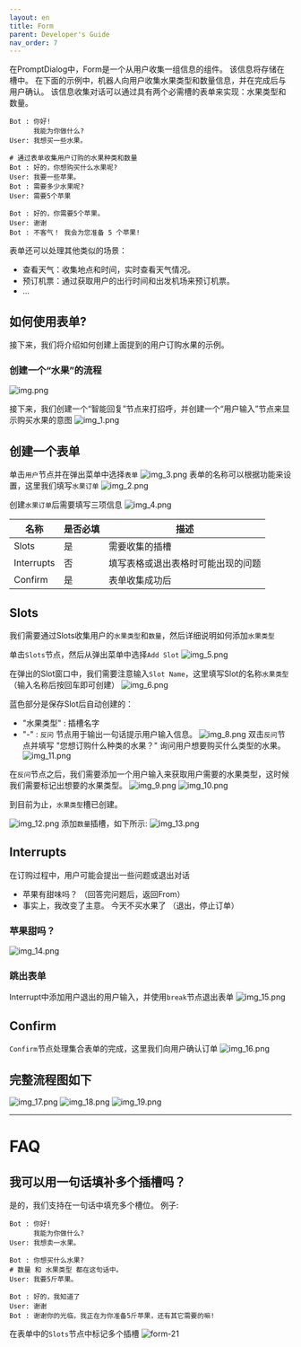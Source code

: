 ```yaml
---
layout: en
title: Form
parent: Developer's Guide
nav_order: 7
---
```

在PromptDialog中，Form是一个从用户收集一组信息的组件。 该信息将存储在槽中。 在下面的示例中，机器人向用户收集水果类型和数量信息，并在完成后与用户确认。 该信息收集对话可以通过具有两个必需槽的表单来实现：水果类型和数量。

```text
Bot : 你好!
      我能为你做什么?
User: 我想买一些水果。

# 通过表单收集用户订购的水果种类和数量
Bot : 好的，你想购买什么水果呢?
User: 我要一些苹果。
Bot : 需要多少水果呢?
User: 需要5个苹果

Bot : 好的，你需要5个苹果。
User: 谢谢
Bot : 不客气！ 我会为您准备 5 个苹果!
```
表单还可以处理其他类似的场景：
- 查看天气：收集地点和时间，实时查看天气情况。
- 预订机票：通过获取用户的出行时间和出发机场来预订机票。
- ...


## 如何使用表单?
接下来，我们将介绍如何创建上面提到的用户订购水果的示例。
### 创建一个“水果”的流程
![img.png](/assets/images/form_fruit_create_flow.jpg)

接下来，我们创建一个“智能回复”节点来打招呼，并创建一个“用户输入”节点来显示购买水果的意图
![img_1.png](/assets/images/form_fruit_create_hello.jpg)

## 创建一个表单
单击`用户`节点并在弹出菜单中选择`表单`
![img_3.png](/assets/images/form_fruit_create_form.jpg)
表单的名称可以根据功能来设置，这里我们填写`水果订单`
![img_2.png](/assets/images/form_fruit_create_form_info.jpg)

创建`水果订单`后需要填写三项信息
![img_4.png](/assets/images/form_fruit_create_form_success.jpg)

|  名称        |  是否必填 | 描述                                                   |
|--------------|----------|--------------------------------------------------------|
| Slots        |    是   | 需要收集的插槽                        |
| Interrupts   |    否    | 填写表格或退出表格时可能出现的问题 |
| Confirm      |    是   | 表单收集成功后                       |
  
## Slots
我们需要通过Slots收集用户的`水果类型`和`数量`，然后详细说明如何添加`水果类型`

单击`Slots`节点，然后从弹出菜单中选择`Add Slot`
![img_5.png](/assets/images/form_fruit_create_slot.jpg)

在弹出的Slot窗口中，我们需要注意输入`Slot Name`，这里填写Slot的名称`水果类型`（输入名称后按回车即可创建）
![img_6.png](/assets/images/form_fruit_create_slot_info.jpg)

蓝色部分是保存Slot后自动创建的：

- "水果类型" : 插槽名字
- "-"          : `反问` 节点用于输出一句话提示用户输入信息。
![img_8.png](/assets/images/form_fruit_create_slot_success.jpg)
双击`反问`节点并填写 "您想订购什么种类的水果？" 询问用户想要购买什么类型的水果。
![img_11.png](/assets/images/form_fruit_create_rhe_info.jpg)

在`反问`节点之后，我们需要添加一个用户输入来获取用户需要的水果类型，这时候我们需要标记出想要的水果类型。
![img_9.png](/assets/images/form_fruit_rhe_after_fruitType.jpg)
![img_10.png](/assets/images/form_fruit_rhe_after_fruitType_info.jpg)

到目前为止，`水果类型`槽已创建。

![img_12.png](/assets/images/form_fruit_rhe_after_fruitType_success.jpg)
添加`数量`插槽，如下所示:
![img_13.png](/assets/images/form_fruit_rhe_after_count.jpg)

## Interrupts
在订购过程中，用户可能会提出一些问题或退出对话
- 苹果有甜味吗？ （回答完问题后，返回From）
- 事实上，我改变了主意。 今天不买水果了 （退出，停止订单）
    
### 苹果甜吗？
![img_14.png](/assets/images/form_fruit_interrupt_1.jpg)

### 跳出表单
Interrupt中添加用户退出的用户输入，并使用`break`节点退出表单
![img_15.png](/assets/images/form_fruit_interrupt_2.jpg)

## Confirm
`Confirm`节点处理集合表单的完成，这里我们向用户确认订单
![img_16.png](/assets/images/form_fruit_confirm.jpg)

## 完整流程图如下
![img_17.png](/assets/images/form_fruit_overview_1.jpg)
![img_18.png](/assets/images/form_fruit_overview_2.jpg)
![img_19.png](/assets/images/form_fruit_overview_3.jpg)

---

# FAQ

## 我可以用一句话填补多个插槽吗？
是的，我们支持在一句话中填充多个槽位。
例子: 
```text
Bot : 你好!
      我能为你做什么?
User: 我想卖一水果。

Bot : 你想买什么水果?
# 数量 和 水果类型 都在这句话中。
User: 我要5斤苹果。

Bot : 好的，我知道了
User: 谢谢
Bot : 谢谢你的光临，我正在为你准备5斤苹果，还有其它需要的嘛!
```

在表单中的`Slots`节点中标记多个插槽
![form-21](/assets/images/form_fruit_required_slots.jpg)

